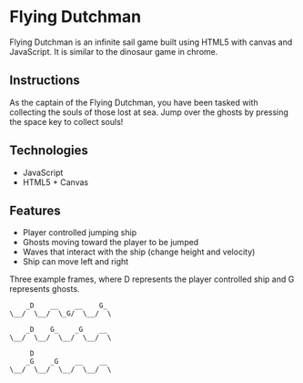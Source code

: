 # Flying Dutchman
Flying Dutchman is an infinite sail game built using HTML5 with canvas and JavaScript.  It is similar to the dinosaur game in chrome.

## Instructions
As the captain of the Flying Dutchman, you have been tasked with collecting the souls of those lost at sea.  Jump over the ghosts by pressing the space key to collect souls!

## Technologies
+ JavaScript
+ HTML5 + Canvas

## Features
+ Player controlled jumping ship
+ Ghosts moving toward the player to be jumped
+ Waves that interact with the ship (change height and velocity)
+ Ship can move left and right

Three example frames, where D represents the player controlled ship and G represents ghosts.

```
    _D    __    __    G_
\__/  \__/  \_G/  \__/  \
```

```
    _D    G_    _G    __
\__/  \__/  \__/  \__/  \
```

```  
     D
    _G    _G    __    __
\__/  \__/  \__/  \__/  \
```
